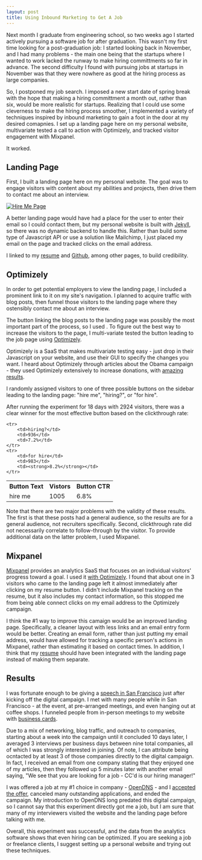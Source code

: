 ```yaml
---
layout: post
title: Using Inbound Marketing to Get A Job
---
```


Next month I graduate from engineering school, so two weeks ago I started actively pursuing a software job for after graduation. This wasn't my first time looking for a post-graduation job: I started looking back in November, and I had many problems - the main one being that the startups where I wanted to work lacked the runway to make hiring committments so far in advance. The second difficulty I found with pursuing jobs at startups in November was that they were nowhere as good at the hiring process as large companies. 

So, I postponed my job search. I imposed a new start date of spring break with the hope that making a hiring committment a month out, rather than six, would be more realistic for startups. Realizing that I could use some cleverness to make the hiring process smoother, I implemented a variety of techniques inspired by inbound marketing to gain a foot in the door at my desired comapnies. I set up a landing page here on my personal website, multivariate tested a call to action with Optimizely, and tracked visitor engagement with Mixpanel. 

It worked.

## Landing Page

First, I built a landing page here on my personal website. The goal was to engage visitors with content about my abilities and projects, then  drive them to contact me about an interview.

<a href="/images/hire_me.jpg"><img src="/images/hire_me_small.jpg" alt="Hire Me Page" /></a>

A better landing page would have had a place for the user to enter their email so I could contact them, but my personal website is built with <a href="http://jekyllrb.com/">Jekyll</a>, so there was no dynamic backend to handle this. Rather than build some type of Javascript API or use a solution like Mailchimp, I just placed my email on the page and tracked clicks on the email address.

I linked to my <a href="http://cv.philipithomas.com">resume</a> and <a href="http://github.com/philipithomas">Github</a>, among other pages, to build credibility. 


## Optimizely 

In order to get potential employers to view the landing page, I included a prominent link to it on my site's navigation. I planned to acquire traffic with blog posts, then funnel those visitors to the landing page where they ostensibly contact me about an interview.

The button linking the blog posts to the landing page was  possibly the most important part of the process, so I used . To figure out the best way to increase the visitors to the page, I multi-variate tested the button leading to the job page using <a href="http://optimizely.com">Optimizely</a>.

Optimizely is a SaaS that makes multivariate testing easy - just drop in their Javascript on your website, and use their GUI to specify the changes you want. I heard about Optimizely through articles about the Obama campaign - they used Optimizely extensively to increase donations, with [amazing results](http://kylerush.net/blog/meet-the-obama-campaigns-250-million-fundraising-platform/).

I randomly assigned visitors to one of three possible buttons on the sidebar leading to the landing page: "hire me", "hiring?", or "for hire".

After running the experiment for 18 days with 2924 visitors, there was a clear winner for the most effective button based on the clickthrough rate:

<table class="table">
	<tr><th>Button Text</th><th>Vistors</th><th>Button CTR</th></tr>
	<tr>
		<td>hire me</td>
		<td>1005</td>
		<td>6.8%</td>
	</tr>
	
	<tr>
		<td>hiring?</td>
		<td>936</td>
		<td>7.2%</td>
	</tr>
	<tr>
		<td>for hire</td>
		<td>983</td>
		<td><strong>8.2%</strong></td>
	</tr>
</table>

Note that there are two major problems with the validity of these results. The first is that these posts had a general audience, so the results are for a general audience, not recruiters specifically. Second, clickthrough rate did not necessarily correlate to follow-through by the visitor. To provide additional data on the latter problem, I used Mixpanel. 

## Mixpanel

<a href="http://mixpanel.com">Mixpanel</a> provides an analytics SaaS that focuses on  an individual visitors' progress toward a goal. I used it [with Optimizely](http://support.optimizely.com/customer/portal/articles/605823-how-can-i-integrate-optimizely-with-mixpanel-). I found that about one in 3 visitors who came to the landing page left it almost immediately after clicking on my resume button. I didn't include Mixpanel tracking on the resume, but it also includes my contact information, so this stopped me from being able connect clicks on my email address to the Optimizely campaign.

I think the #1 way to improve this camaign would be an improved landing page. Specifically, a cleaner layout with less links and an email entry form would be better. Creating an email form, rather than just putting my email address, would have allowed for tracking a specific person's actions in Mixpanel, rather than estimating it based on contact times. In addition, I think that my [resume](http://cv.philipithomas.com) should have been integrated with the landing page instead of making them separate. 


## Results

I was fortunate enough to be giving a [speech in San Francisco](/san-francisco-transcript/) just after kicking off the digital campaign. I met with many people while in San Francisco - at the event, at pre-arranged meetings, and even hanging out at coffee shops. I funneled people from in-person meetings to my website with [business cards](/minimalist-business-card/). 

Due to a mix of networking, blog traffic, and outreach to companies, starting about a week into the campaign until it concluded 10 days later, I averaged 3 interviews per business days between nine total companies, all of which I was strongly interested in joining. Of note, I can attribute being ocntacted by at least 3 of those companies directly to the digital campaign. In fact, I received an email from one company stating that they enjoyed one of my articles, then they followed up 5 minutes later with another email saying, "We see that you are looking for a job - CC'd is our hiring manager!"


I was offered a job at my #1 choice in company - [OpenDNS](http;//opendns.com) - and I [accepted the offer](/joining-open-dns/), canceled many outstanding applications, and ended the campaign. My introduction to OpenDNS long predated this digital campaign, so I cannot say that this experiment directly got me a job, but I am sure that many of my interviewers visited the website and the landing page before talking with me. 

Overall, this experiment was successful, and the data from the analytics software shows that even hiring can be optimized. If you are seeking a job or freelance clients, I suggest setting up a personal website and trying out these techniques. 


